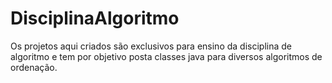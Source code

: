 # DisciplinaAlgoritmo
Os projetos aqui criados são exclusivos para ensino da disciplina de algoritmo e tem por objetivo posta classes java para diversos algoritmos de ordenação.
